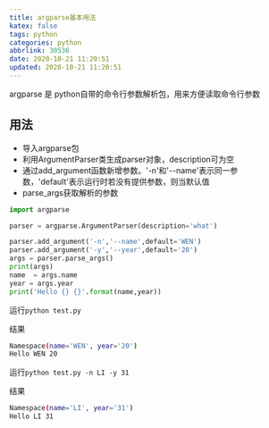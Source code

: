 ```yaml
---
title: argparse基本用法
katex: false
tags: python
categories: python
abbrlink: 30536
date: 2020-10-21 11:20:51
updated: 2020-10-21 11:20:51
---
```


argparse 是 python自带的命令行参数解析包，用来方便读取命令行参数

<!-- more -->

## 用法

- 导入argparse包
- 利用ArgumentParser类生成parser对象，description可为空
- 通过add_argument函数新增参数。'-n'和'--name'表示同一参数，'default'表示运行时若没有提供参数，则当默认值
- parse_args获取解析的参数

```python
import argparse

parser = argparse.ArgumentParser(description='what')

parser.add_argument('-n','--name',default='WEN')
parser.add_argument('-y','--year',default='20')
args = parser.parse_args()
print(args)
name  = args.name
year = args.year
print('Hello {} {}'.format(name,year))
```

运行`python test.py`

结果
```bash
Namespace(name='WEN', year='20')
Hello WEN 20
```

运行`python test.py -n LI -y 31`

结果
```bash
Namespace(name='LI', year='31')
Hello LI 31
```